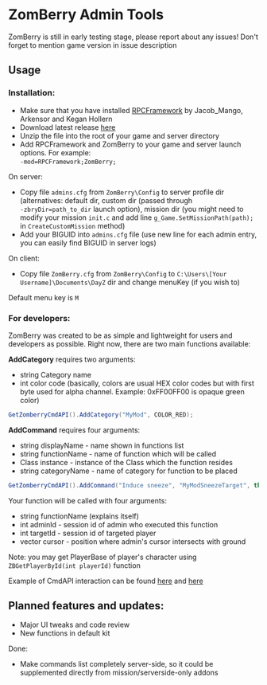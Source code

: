 # ZomBerry Admin Tools
ZomBerry is still in early testing stage, please report about any issues!
Don't forget to mention game version in issue description

## Usage
### Installation:
* Make sure that you have installed [RPCFramework](https://github.com/Jacob-Mango/DayZ-RPCFramework) by Jacob_Mango, Arkensor and Kegan Hollern
* Download latest release [here](https://github.com/Moondarker/ZomBerry-DayZAdminTools/releases)
* Unzip the file into the root of your game and server directory
* Add RPCFramework and ZomBerry to your game and server launch options. For example:  
```-mod=RPCFramework;ZomBerry;```

On server:
* Copy file ```admins.cfg``` from ```ZomBerry\Config``` to server profile dir (alternatives: default dir, custom dir (passed through  
```-zbryDir=path_to_dir``` launch option), mission dir (you might need to modify your mission ```init.c``` and add line   ```g_Game.SetMissionPath(path);``` in ```CreateCustomMission``` method)
* Add your BIGUID into ```admins.cfg``` file (use new line for each admin entry, you can easily find BIGUID in server logs)

On client:
* Copy file ```ZomBerry.cfg``` from ```ZomBerry\Config``` to ```C:\Users\[Your Username]\Documents\DayZ``` dir and change menuKey (if you wish to)

Default menu key is ```M```

### For developers:
ZomBerry was created to be as simple and lightweight for users and developers as possible. Right now, there are two main functions available:

**AddCategory** requires two arguments: 
* string Category name
* int color code (basically, colors are usual HEX color codes but with first byte used for alpha channel. Example: 0xFF00FF00 is opaque green color)
```java
GetZomberryCmdAPI().AddCategory("MyMod", COLOR_RED);
```

**AddCommand** requires four arguments: 
* string displayName - name shown in functions list
* string functionName - name of function which will be called
* Class instance - instance of the Class which the function resides
* string categoryName - name of category for function to be placed
```java
GetZomberryCmdAPI().AddCommand("Induce sneeze", "MyModSneezeTarget", this, "MyMod");
```
Your function will be called with four arguments:
* string functionName (explains itself)
* int adminId - session id of admin who executed this function 
* int targetId - session id of targeted player
* vector cursor - position where admin's cursor intersects with ground

Note: you may get PlayerBase of player's character using ```ZBGetPlayerById(int playerId)``` function

Example of CmdAPI interaction can be found [here](https://github.com/Moondarker/ZomBerry-DayZAdminTools/blob/master/ZomBerry/Addons/scripts/5_Mission/ZomBerryStockFnc.c) and [here](https://github.com/Moondarker/ZomBerry-DayZAdminTools/blob/master/Examples/missionExample.chernarusplus/init.c)

## Planned features and updates:
* Major UI tweaks and code review
* New functions in default kit

Done:
* Make commands list completely server-side, so it could be supplemented directly from mission/serverside-only addons
